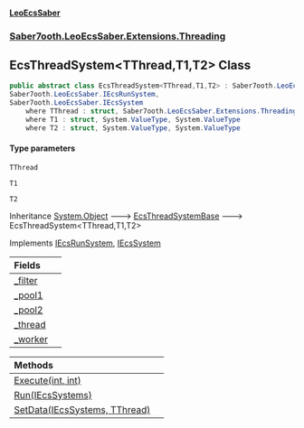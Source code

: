 #### [LeoEcsSaber](index.md 'index')
### [Saber7ooth.LeoEcsSaber.Extensions.Threading](Saber7ooth.LeoEcsSaber.Extensions.Threading.md 'Saber7ooth.LeoEcsSaber.Extensions.Threading')

## EcsThreadSystem<TThread,T1,T2> Class

```csharp
public abstract class EcsThreadSystem<TThread,T1,T2> : Saber7ooth.LeoEcsSaber.Extensions.Threading.EcsThreadSystemBase,
Saber7ooth.LeoEcsSaber.IEcsRunSystem,
Saber7ooth.LeoEcsSaber.IEcsSystem
    where TThread : struct, Saber7ooth.LeoEcsSaber.Extensions.Threading.IEcsThread<T1, T2>, System.ValueType, System.ValueType
    where T1 : struct, System.ValueType, System.ValueType
    where T2 : struct, System.ValueType, System.ValueType
```
#### Type parameters

<a name='Saber7ooth.LeoEcsSaber.Extensions.Threading.EcsThreadSystem_TThread,T1,T2_.TThread'></a>

`TThread`

<a name='Saber7ooth.LeoEcsSaber.Extensions.Threading.EcsThreadSystem_TThread,T1,T2_.T1'></a>

`T1`

<a name='Saber7ooth.LeoEcsSaber.Extensions.Threading.EcsThreadSystem_TThread,T1,T2_.T2'></a>

`T2`

Inheritance [System.Object](https://docs.microsoft.com/en-us/dotnet/api/System.Object 'System.Object') &#129106; [EcsThreadSystemBase](EcsThreadSystemBase.md 'Saber7ooth.LeoEcsSaber.Extensions.Threading.EcsThreadSystemBase') &#129106; EcsThreadSystem<TThread,T1,T2>

Implements [IEcsRunSystem](IEcsRunSystem.md 'Saber7ooth.LeoEcsSaber.IEcsRunSystem'), [IEcsSystem](IEcsSystem.md 'Saber7ooth.LeoEcsSaber.IEcsSystem')

| Fields | |
| :--- | :--- |
| [_filter](EcsThreadSystem_TThread,T1,T2_._filter.md 'Saber7ooth.LeoEcsSaber.Extensions.Threading.EcsThreadSystem<TThread,T1,T2>._filter') | |
| [_pool1](EcsThreadSystem_TThread,T1,T2_._pool1.md 'Saber7ooth.LeoEcsSaber.Extensions.Threading.EcsThreadSystem<TThread,T1,T2>._pool1') | |
| [_pool2](EcsThreadSystem_TThread,T1,T2_._pool2.md 'Saber7ooth.LeoEcsSaber.Extensions.Threading.EcsThreadSystem<TThread,T1,T2>._pool2') | |
| [_thread](EcsThreadSystem_TThread,T1,T2_._thread.md 'Saber7ooth.LeoEcsSaber.Extensions.Threading.EcsThreadSystem<TThread,T1,T2>._thread') | |
| [_worker](EcsThreadSystem_TThread,T1,T2_._worker.md 'Saber7ooth.LeoEcsSaber.Extensions.Threading.EcsThreadSystem<TThread,T1,T2>._worker') | |

| Methods | |
| :--- | :--- |
| [Execute(int, int)](EcsThreadSystem_TThread,T1,T2_.Execute(int,int).md 'Saber7ooth.LeoEcsSaber.Extensions.Threading.EcsThreadSystem<TThread,T1,T2>.Execute(int, int)') | |
| [Run(IEcsSystems)](EcsThreadSystem_TThread,T1,T2_.Run(IEcsSystems).md 'Saber7ooth.LeoEcsSaber.Extensions.Threading.EcsThreadSystem<TThread,T1,T2>.Run(Saber7ooth.LeoEcsSaber.IEcsSystems)') | |
| [SetData(IEcsSystems, TThread)](EcsThreadSystem_TThread,T1,T2_.SetData(IEcsSystems,TThread).md 'Saber7ooth.LeoEcsSaber.Extensions.Threading.EcsThreadSystem<TThread,T1,T2>.SetData(Saber7ooth.LeoEcsSaber.IEcsSystems, TThread)') | |

